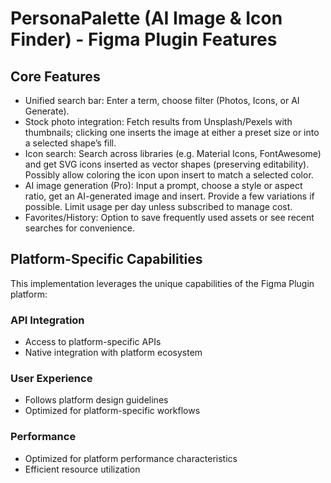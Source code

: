 # PersonaPalette (AI Image & Icon Finder) - Figma Plugin Features

## Core Features
- Unified search bar: Enter a term, choose filter (Photos, Icons, or AI Generate).
- Stock photo integration: Fetch results from Unsplash/Pexels with thumbnails; clicking one inserts the image at either a preset size or into a selected shape’s fill.
- Icon search: Search across libraries (e.g. Material Icons, FontAwesome) and get SVG icons inserted as vector shapes (preserving editability). Possibly allow coloring the icon upon insert to match a selected color.
- AI image generation (Pro): Input a prompt, choose a style or aspect ratio, get an AI-generated image and insert. Provide a few variations if possible. Limit usage per day unless subscribed to manage cost.
- Favorites/History: Option to save frequently used assets or see recent searches for convenience.

## Platform-Specific Capabilities
This implementation leverages the unique capabilities of the Figma Plugin platform:

### API Integration
- Access to platform-specific APIs
- Native integration with platform ecosystem

### User Experience
- Follows platform design guidelines
- Optimized for platform-specific workflows

### Performance
- Optimized for platform performance characteristics
- Efficient resource utilization

